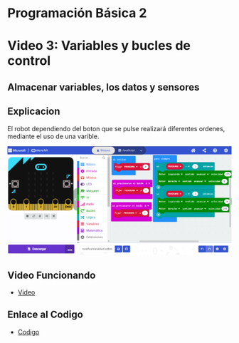 # Programación Básica 2

# Video 3: Variables y bucles de control

## Almacenar variables, los datos y sensores


 ## Explicacion
 El robot dependiendo del boton que se pulse realizará diferentes ordenes, mediante el uso de una varible.
 
![image](modificarVariablesConBotones.PNG)

 ## Video Funcionando 
  - [Video](https://youtu.be/KVbMr8pE_d4)
 
 ## Enlace al Codigo
 - [Codigo](modificarVariablesConBotones.hex)
